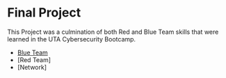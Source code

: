 # Final Project

This Project was a culmination of both Red and Blue Team skills that were learned in the UTA Cybersecurity Bootcamp.

- [Blue Team](https://github.com/Nhiwins/Final-Project/blob/main/Blue%20Team.md)
- [Red Team]
- [Network]

